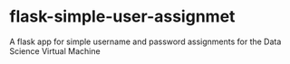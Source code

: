 # flask-simple-user-assignmet
A flask app for simple username and password assignments for the Data Science Virtual Machine
